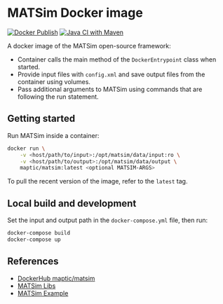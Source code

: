 # MATSim Docker image

[![Docker Publish](https://github.com/maptic/matsim-docker/actions/workflows/docker-publish.yml/badge.svg)](https://github.com/maptic/matsim-docker/actions/workflows/docker-publish.yml)
[![Java CI with Maven](https://github.com/maptic/matsim-docker/actions/workflows/maven-ci.yml/badge.svg)](https://github.com/maptic/matsim-docker/actions/workflows/maven-ci.yml)

A docker image of the MATSim open-source framework:

* Container calls the main method of the `DockerEntrypoint` class when started.
* Provide input files with `config.xml` and save output files from the container using volumes.
* Pass additional arguments to MATSim using commands that are following the run statement.

## Getting started

Run MATSim inside a container:

```sh
docker run \
    -v <host/path/to/input>:/opt/matsim/data/input:ro \
    -v <host/path/to/output>:/opt/matsim/data/output \
    maptic/matsim:latest <optional MATSIM-ARGS>
```

To pull the recent version of the image, refer to the `latest` tag.

## Local build and development

Set the input and output path in the `docker-compose.yml` file, then run:

```sh
docker-compose build
docker-compose up
```

## References

* [DockerHub maptic/matsim](https://hub.docker.com/r/maptic/matsim)
* [MATSim Libs](https://github.com/matsim-org/matsim-libs)
* [MATSim Example](https://github.com/matsim-org/matsim-example-project)

